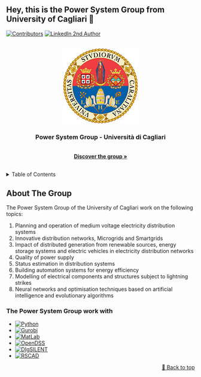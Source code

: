 ## Hey, this is the Power System Group from University of Cagliari 👋

[![Contributors][contributors-shield2]][contributors-url2]
[![LinkedIn 2nd Author][linkedin-shield2]][linkedin-url-2nd]

<!-- ![Unica Logo](https://github.com/UnicaPowerSystem/.github/blob/main/profile/logo-unica.jpg) -->

<!-- PROJECT LOGO -->
<br />
<div align="center">
  <img src="https://github.com/UnicaPowerSystem/.github/blob/main/profile/logo-unica.jpg" />
</a>
  <h3 align="center">Power System Group - Università di Cagliari</h3>
  <p align="center">
    <br />
    <a href="https://web.unica.it/unica/en/dip_ingelettrica.page"><strong>Discover the group »</strong>
    </a>
    <br />
    <br />
  </p>
</div>



<!-- TABLE OF CONTENTS -->
<details>
  <summary>Table of Contents</summary>
  <ol>
    <li><a href="#about-the-group">About The Group</a>
      <ul>
        <li><a href="#the-power-system-group-work-with">We work with with</a></li>
      </ul>
  </ol>
</details>



<!-- ABOUT THE GROUP -->
## About The Group

<!--[![Product Name Screen Shot][product-screenshot]](https://example.com)-->

<!-- Here's a blank template to get started: To avoid retyping too much info. Do a search and replace with your text editor for the following: `github_username`, `repo_name`, `twitter_handle`, `linkedin_username`, `email_client`, `email`, `project_title`, `project_description`-->
<!-- Link for emoji https://www.webfx.com/tools/emoji-cheat-sheet/ -->

The Power System Group of the University of Cagliari work on the following topics:
1. Planning and operation of medium voltage electricity distribution systems
2. Innovative distribution networks, Microgrids and Smartgrids
3. Impact of distributed generation from renewable sources, energy storage systems and electric vehicles in electricity distribution networks
4. Quality of power supply
5. Status estimation in distribution systems
6. Building automation systems for energy efficiency
7. Modelling of electrical components and structures subject to lightning strikes
8. Neural networks and optimisation techniques based on artificial intelligence and evolutionary algorithms


<!-- We work with -->
### The Power System Group work with
* [![Python][Python-shield]][Python-url]
* [![Gurobi][Gurobi-shield]][Gurobi-url]
* [![MatLab][MatLab-shield]][MatLab-url]
* [![OpenDSS][OpenDSS-shield]][OpenDSS-url]
* [![DIgSILENT][DIgSILENT-shiled]][DIgSILENT-url]
* [![RSCAD][RSCAD-shield]][RSCAD-url]

<p align="right"><a href="#top">🔼 Back to top</a></p>




<!-- MARKDOWN LINKS & IMAGES -->
<!-- https://www.markdownguide.org/basic-syntax/#reference-style-links -->
<!-- To create your personalise shield go to: https://shields.io/ -->
[contributors-shield2]: https://img.shields.io/badge/Contributors-Marco%20Galici-green
[contributors-url2]: https://www.researchgate.net/profile/Marco-Galici

[linkedin-shield2]: https://img.shields.io/badge/LinkedIn-ID--Marco%20Galici-lightgrey
[linkedin-url-2nd]: https://it.linkedin.com/in/marco-galici-493069190

[Python-shield]: https://img.shields.io/badge/Python-py-green
[Python-url]: https://www.python.org/
[Gurobi-shield]: https://img.shields.io/badge/Gurobi-py-red
[Gurobi-url]: https://www.gurobi.com/
[MatLab-shield]: https://img.shields.io/badge/MatLab-mat-%23A04000
[MatLab-url]: https://www.mathworks.com/products/matlab.html
[OpenDSS-shield]: https://img.shields.io/badge/OpenDSS-dss-%23BCAEAA
[OpenDSS-url]: https://sourceforge.net/projects/electricdss/
[DIgSILENT-shiled]: https://img.shields.io/badge/DIgSILENT-pfd-%237D2208
[DIgSILENT-url]: https://www.digsilent.de/en/
[RSCAD-shield]: https://img.shields.io/badge/RSCAD-dfx-%231463DE
[RSCAD-url]: https://www.rtds.com
